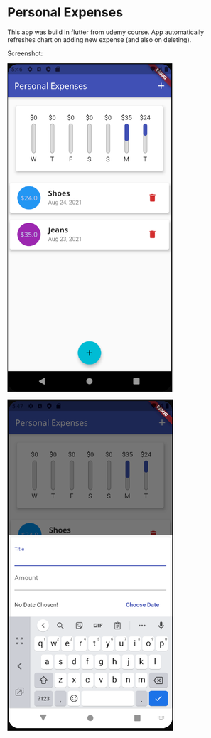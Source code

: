 # Personal Expenses

This app was build in flutter from udemy course.
App automatically refreshes chart on adding new expense (and also on deleting).

Screenshot:

![alt text](https://github.com/sekne18/PersonalExpenses/blob/master/assets/images/screenshot1.PNG?raw=true)

![alt text](https://github.com/sekne18/PersonalExpenses/blob/master/assets/images/screenshot2.PNG?raw=true)
